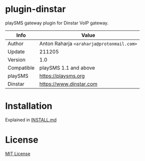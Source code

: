 # plugin-dinstar

playSMS gateway plugin for Dinstar VoIP gateway.

Info       | Value
-----------| ---------------------------------
Author     | Anton Raharja `<araharja@protonmail.com>`
Update     | 211205
Version    | 1.0
Compatible | playSMS 1.1 and above
playSMS    | https://playsms.org
Dinstar    | https://www.dinstar.com

# Installation

Explained in [INSTALL.md](INSTALL.md)

# License

[MIT License](LICENSE)
